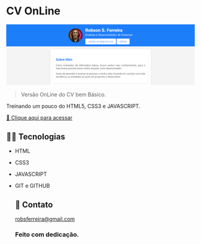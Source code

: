 # CV OnLine

![preview](./.github/preview.png)

>Versão OnLine do CV bem Básico.

Treinando um pouco do HTML5, CSS3 e JAVASCRIPT.

 <a href="https://robsferreira.github.io/cv-online" target="_blank" rel="noopener noreferrer">🔗 Clique aqui para acessar</a>   

  ## 👨‍💻 Tecnologias 

- HTML
- CSS3
- JAVASCRIPT
- GIT e GITHUB
  
  ## 📧 Contato

  robsferreira@gmail.com

  ### Feito com dedicação.
